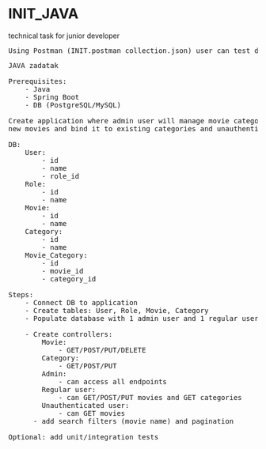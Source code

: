 # INIT_JAVA

technical task for junior developer

<pre>Using Postman (INIT.postman_collection.json) user can test different endpoints</pre>

<pre>
JAVA zadatak

Prerequisites:
    - Java
    - Spring Boot
    - DB (PostgreSQL/MySQL)
  
Create application where admin user will manage movie categories, regular users can add
new movies and bind it to existing categories and unauthenticated users can get movies.

DB:
    User:
        - id
        - name
        - role_id
    Role:
        - id
        - name
    Movie:
        - id
        - name
    Category:
        - id
        - name
    Movie_Category:
        - id
        - movie_id
        - category_id
        
Steps:
    - Connect DB to application
    - Create tables: User, Role, Movie, Category
    - Populate database with 1 admin user and 1 regular user, with 1 category on starting application.

    - Create controllers:
        Movie:
            - GET/POST/PUT/DELETE
        Category:
            - GET/POST/PUT
        Admin:
            - can access all endpoints
        Regular user:
            - can GET/POST/PUT movies and GET categories
        Unauthenticated user:
            - can GET movies
      - add search filters (movie name) and pagination
    
Optional: add unit/integration tests
</pre>
